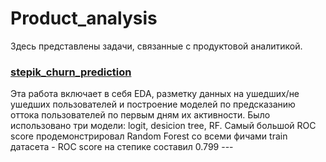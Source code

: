 # Product_analysis
Здесь представлены задачи, связанные с продуктовой аналитикой.

<h3><a href="https://github.com/KristinaBataeva/Product_analysis/blob/main/stepik_churn_prediction.ipynb">stepik_churn_prediction</a></h3>
Эта работа включает в себя EDA, разметку данных на ушедших/не ушедших пользователей и построение моделей по предсказанию оттока пользователей по первым дням их активности. Было использовано три модели: logit, desicion tree, RF. Cамый большой ROC score продемонстрировал Random Forest cо всеми фичами train датасета - ROC score на степике составил 0.799
  ---
